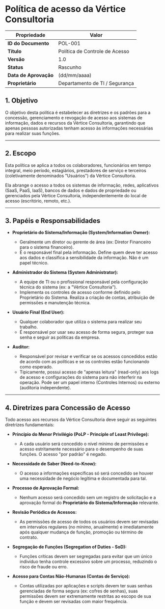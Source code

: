 # Política de acesso da Vértice Consultoria

| Propriedade          | Valor                             |
| --------------------- | --------------------------------- |
| **ID do Documento** | POL-001                           |
| **Título** | Política de Controle de Acesso    |
| **Versão** | 1.0                               |
| **Status** | Rascunho                          |
| **Data de Aprovação** | (dd/mm/aaaa)                      |
| **Proprietário** | Departamento de TI / Segurança    |

## 1. Objetivo

O objetivo desta política é estabelecer as diretrizes e os padrões para a concessão, gerenciamento e revogação de acesso aos sistemas de informação, dados e recursos da Vértice Consultoria, garantindo que apenas pessoas autorizadas tenham acesso às informações necessárias para realizar suas funções.

---
## 2. Escopo

Esta política se aplica a todos os colaboradores, funcionários em tempo integral, meio período, estagiários, prestadores de serviço e terceiros (coletivamente denominados "Usuários") da Vértice Consultoria.

Ela abrange o acesso a todos os sistemas de informação, redes, aplicativos (SaaS, PaaS, IaaS), bancos de dados e dados de propriedade ou gerenciados pela Vértice Consultoria, independentemente do local de acesso (escritório, remoto, etc.).

---
## 3. Papéis e Responsabilidades

* **Proprietário do Sistema/Informação (System/Information Owner):**
    * Geralmente um diretor ou gerente de área (ex: Diretor Financeiro para o sistema financeiro).
    * É o responsável final pela informação. Define quem deve ter acesso aos dados e classifica a sensibilidade da informação. Não é um papel técnico.

* **Administrador do Sistema (System Administrator):**
    * A equipe de TI ou o profissional responsável pela configuração técnica do sistema (ex: a "Vértice Consultoria").
    * Implementa os controles de acesso conforme definido pelo Proprietário do Sistema. Realiza a criação de contas, atribuição de permissões e manutenção técnica.

* **Usuário Final (End User):**
    * Qualquer colaborador que utiliza o sistema para realizar seu trabalho.
    * É responsável por usar seu acesso de forma segura, proteger sua senha e seguir as políticas da empresa.

* **Auditor:**
    * Responsável por revisar e verificar se os acessos concedidos estão de acordo com as políticas e se os controles estão funcionando como esperado.
    * Tipicamente, possui acesso de "apenas leitura" (read-only) aos logs de acesso e configurações do sistema para não interferir na operação. Pode ser um papel interno (Controles Internos) ou externo (auditoria independente).

---
## 4. Diretrizes para Concessão de Acesso

Todo acesso aos recursos da Vértice Consultoria deve seguir as seguintes diretrizes fundamentais:

* **Princípio do Menor Privilégio (PoLP - Principle of Least Privilege):**
    * A cada usuário será concedido o nível mínimo de permissões e acesso estritamente necessário para o desempenho de suas funções. O acesso "por padrão" é negado.

* **Necessidade de Saber (Need-to-Know):**
    * O acesso a informações específicas só será concedido se houver uma necessidade de negócio legítima e documentada para tal.

* **Processo de Aprovação Formal:**
    * Nenhum acesso será concedido sem um registro de solicitação e a aprovação formal do **Proprietário do Sistema/Informação** relevante.

* **Revisão Periódica de Acessos:**
    * As permissões de acesso de todos os usuários devem ser revisadas em intervalos regulares (no mínimo, anualmente) e imediatamente após qualquer mudança de função, promoção ou término de contrato.

* **Segregação de Funções (Segregation of Duties - SoD):**
    * Funções críticas devem ser segregadas para evitar que um único indivíduo tenha controle excessivo sobre um processo, reduzindo o risco de fraude ou erro.

* **Acesso para Contas Não-Humanas (Contas de Serviço):**
    * Contas utilizadas por aplicações e scripts devem ter suas senhas gerenciadas de forma segura (ex: cofres de senhas), suas permissões devem ser extremamente restritas ao escopo de sua função e devem ser revisadas com maior frequência.

